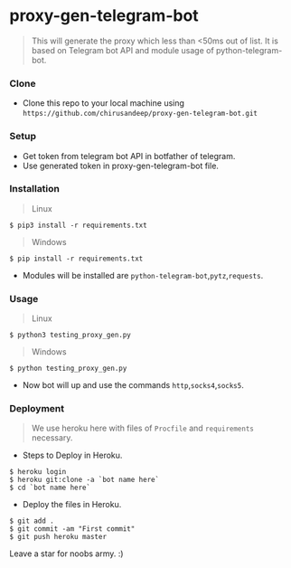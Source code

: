 # proxy-gen-telegram-bot

>This will generate the proxy which less than <50ms out of list. It is based on Telegram bot API and module usage of python-telegram-bot.

### Clone

- Clone this repo to your local machine using `https://github.com/chirusandeep/proxy-gen-telegram-bot.git`

### Setup

- Get token from telegram bot API in botfather of telegram.
- Use generated token in proxy-gen-telegram-bot file.

### Installation

>Linux
```shell
$ pip3 install -r requirements.txt
```

>Windows
```shell
$ pip install -r requirements.txt
```

- Modules will be installed are `python-telegram-bot`,`pytz`,`requests`.

### Usage

>Linux
```shell
$ python3 testing_proxy_gen.py
```

>Windows
```shell
$ python testing_proxy_gen.py
```

- Now bot will up and use the commands `http`,`socks4`,`socks5`.

### Deployment
>We use heroku here with files of `Procfile` and `requirements` necessary.

- Steps to Deploy in Heroku.

```shell
$ heroku login
$ heroku git:clone -a `bot name here`
$ cd `bot name here`
```

- Deploy the files in Heroku.

```shell
$ git add .
$ git commit -am "First commit"
$ git push heroku master
```

Leave a star for noobs army. :)
